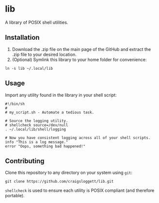 # lib

A library of POSIX shell utilities.

## Installation

1. Download the .zip file on the main page of the GitHub and extract the .zip file to your desired location.
2. (Optional) Symlink this library to your home folder for convenience:

```shell
ln -s lib ~/.local/lib
```

## Usage

Import any utility found in the library in your shell script:

```shell
#!/bin/sh
#
# my_script.sh - Automate a tedious task.

# Source the logging utility.
# shellcheck source=/dev/null
. ~/.local/lib/shell/logging

# Now you have consistent logging across all of your shell scripts.
info "This is a log message."
error "Oops, something bad happened!"
```

## Contributing

Clone this repository to any directory on your system using `git`:

```shell
git clone https://github.com/craigsloggett/lib.git
```

`shellcheck` is used to ensure each utility is POSIX compliant (and therefore portable).
